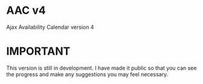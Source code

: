 # AAC v4

Ajax Availability Calendar version 4

# IMPORTANT

This version is still in development. I have made it public so that you can see the progress and make any suggestions you may feel necessary.
